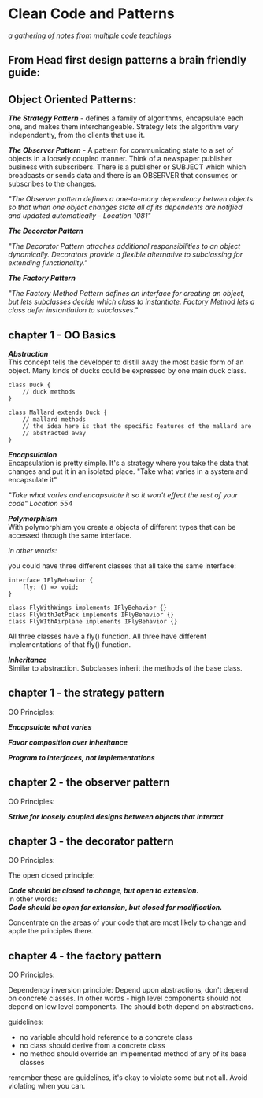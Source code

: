 # Clean Code and Patterns

_a gathering of notes from multiple code teachings_

## From Head first design patterns a brain friendly guide:

## Object Oriented Patterns:

**_The Strategy Pattern_** - defines a family of algorithms, encapsulate each one, and makes them interchangeable. Strategy lets the algorithm vary independently, from the clients that use it.

**_The Observer Pattern_** - A pattern for communicating state to a set of objects in a loosely coupled manner. Think of a newspaper publisher business with subscribers. There is a publisher or SUBJECT which which broadcasts or sends data and there is an OBSERVER that consumes or subscribes to the changes.

_*"The Observer pattern defines a one-to-many dependency betwen objects so that when one object changes state all of its dependents are notified and updated automatically - Location 1081"*_

**_The Decorator Pattern_**

_*"The Decorator Pattern attaches additional responsibilities to an object dynamically. Decorators provide a flexible alternative to subclassing for extending functionality."*_

**_The Factory Pattern_**

_*"The Factory Method Pattern defines an interface for creating an object, but lets subclasses decide which class to instantiate. Factory Method lets a class defer instantiation to subclasses."*_

## chapter 1 - OO Basics

**_Abstraction_**  
This concept tells the developer to distill away the most basic form of an object. Many kinds of ducks could be expressed by one main duck class.

```
class Duck {
    // duck methods
}

class Mallard extends Duck {
    // mallard methods
    // the idea here is that the specific features of the mallard are
    // abstracted away
}
```

**_Encapsulation_**  
Encapsulation is pretty simple. It's a strategy where you take the data that changes and put it in an isolated place. "Take what varies in a system and encapsulate it"

_"Take what varies and encapsulate it so it won't effect the rest of your code" Location 554_

**_Polymorphism_**  
With polymorphism you create a objects of different types that can be accessed through the same interface.

_in other words:_

you could have three different classes that all take the same interface:

```
interface IFlyBehavior {
    fly: () => void;
}

class FlyWithWings implements IFlyBehavior {}
class FlyWithJetPack implements IFlyBehavior {}
class FlyWIthAirplane implements IFlyBehavior {}
```

All three classes have a fly() function. All three have different implementations of that fly() function.

**_Inheritance_**  
Similar to abstraction. Subclasses inherit the methods of the base class.

## chapter 1 - the strategy pattern

OO Principles:

**_Encapsulate what varies_**

**_Favor composition over inheritance_**

**_Program to interfaces, not implementations_**

## chapter 2 - the observer pattern

OO Principles:

**_Strive for loosely coupled designs between objects that interact_**

## chapter 3 - the decorator pattern

OO Principles:

The open closed principle:

**_Code should be closed to change, but open to extension._**  
in other words:  
**_Code should be open for extension, but closed for modification._**

Concentrate on the areas of your code that are most likely to change and apple the principles there.

## chapter 4 - the factory pattern

OO Principles:

Dependency inversion principle:
Depend upon abstractions, don't depend on concrete classes. In other words - high level components should not depend on low level components. The should both depend on abstractions.

guidelines:

-   no variable should hold reference to a concrete class
-   no class should derive from a concrete class
-   no method should override an imlpemented method of any of its base classes

remember these are guidelines, it's okay to violate some but not all. Avoid violating when you can.

